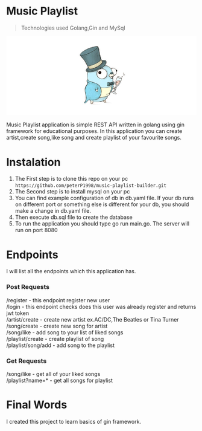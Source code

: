 #  Music Playlist
> Technologies used Golang,Gin and MySql

![](gopher.jpg)

Music Playlist application is simple REST API written in golang using gin framework for educational purposes. In this application you can create artist,create song,like song and create playlist of your favourite songs.

# Instalation
1. The First step is to clone this repo on your pc 
``` https://github.com/peterP1998/music-playlist-builder.git ```
2. The Second step is to install mysql on your pc
3. You can find example configuration of db in db.yaml file. If your db runs on different port or something else is different for your db,
you should make a change in db.yaml file. 
4. Then execute db.sql file to create the database
5. To run the application you should type go run main.go. The server will run on port 8080

# Endpoints
I will list all the endpoints which this application has.

### Post Requests
/register - this endpoint register new user <br>
/login - this endpoint checks does this user was already register and returns jwt token  <br>
/artist/create - create new artist ex.AC/DC,The Beatles or Tina Turner  <br>
/song/create - create new song for artist  <br>
/song/like - add song to your list of liked songs  <br>
/playlist/create - create playlist of song  <br>
/playlist/song/add - add song to the playlist  <br>

### Get Requests
/song/like - get all of your liked songs  <br>
/playlist?name=* - get all songs for playlist  <br>

# Final Words
I created this project to learn basics of gin framework.

